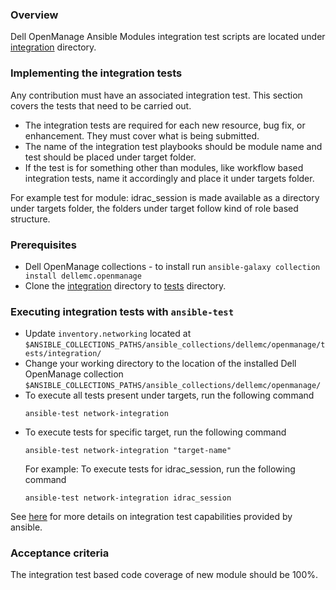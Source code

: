### Overview
Dell OpenManage Ansible Modules integration test scripts are located under [integration](./) directory.

### Implementing the integration tests
Any contribution must have an associated integration test. This section covers the
 tests that need to be carried out. 
* The integration tests are required for each new resource, bug fix, or enhancement. They must cover what is being submitted.
* The name of the integration test playbooks should be module name and test should be placed under target folder.
* If the test is for something other than modules, like workflow based integration tests, name it accordingly and place it under targets folder.

For example test for module: idrac_session is made available as a directory under targets folder, the folders under target follow kind of role based structure. 

### Prerequisites
* Dell OpenManage collections - to install run `ansible-galaxy collection install dellemc.openmanage`
* Clone the [integration](./) directory to [tests](./tests) directory.

### Executing integration tests with `ansible-test`
* Update `inventory.networking` located at `$ANSIBLE_COLLECTIONS_PATHS/ansible_collections/dellemc/openmanage/tests/integration/`
* Change your working directory to the location of the installed Dell OpenManage collection `$ANSIBLE_COLLECTIONS_PATHS/ansible_collections/dellemc/openmanage/`
* To execute all tests present under targets, run the following command
    ```
    ansible-test network-integration
    ```
* To execute tests for specific target, run the following command
    ```
    ansible-test network-integration "target-name"
    ```
  For example: To execute tests for idrac_session, run the following command
    ```
    ansible-test network-integration idrac_session
    ```

See [here](https://docs.ansible.com/ansible/latest/dev_guide/testing_integration.html) for more details on integration test capabilities provided by ansible.

### Acceptance criteria
The integration test based code coverage of new module should be 100%.
